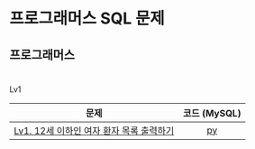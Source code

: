 # 프로그래머스 SQL 문제

## 프로그래머스
#
Lv1

| 문제 | 코드 (MySQL) |
| :-------------: |:-------------: |
| [Lv1. 12세 이하인 여자 환자 목록 출력하기](https://school.programmers.co.kr/learn/courses/30/lessons/132201) | [py](programmers/Lv1/Lv1_12세_이하인_여자_환자_목록_출력하기.sql) |
